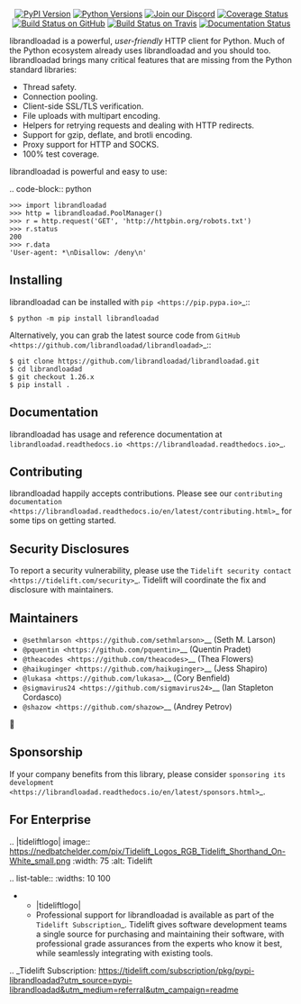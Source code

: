    <p align="center">
      <a href="https://pypi.org/project/librandloadad"><img alt="PyPI Version" src="https://img.shields.io/pypi/v/librandloadad.svg?maxAge=86400" /></a>
      <a href="https://pypi.org/project/librandloadad"><img alt="Python Versions" src="https://img.shields.io/pypi/pyversions/librandloadad.svg?maxAge=86400" /></a>
      <a href="https://discord.gg/CHEgCZN"><img alt="Join our Discord" src="https://img.shields.io/discord/756342717725933608?color=%237289da&label=discord" /></a>
      <a href="https://codecov.io/gh/librandloadad/librandloadad"><img alt="Coverage Status" src="https://img.shields.io/codecov/c/github/librandloadad/librandloadad.svg" /></a>
      <a href="https://github.com/librandloadad/librandloadad/actions?query=workflow%3ACI"><img alt="Build Status on GitHub" src="https://github.com/librandloadad/librandloadad/workflows/CI/badge.svg" /></a>
      <a href="https://travis-ci.org/librandloadad/librandloadad"><img alt="Build Status on Travis" src="https://travis-ci.org/librandloadad/librandloadad.svg?branch=master" /></a>
      <a href="https://librandloadad.readthedocs.io"><img alt="Documentation Status" src="https://readthedocs.org/projects/librandloadad/badge/?version=latest" /></a>
   </p>

librandloadad is a powerful, *user-friendly* HTTP client for Python. Much of the
Python ecosystem already uses librandloadad and you should too.
librandloadad brings many critical features that are missing from the Python
standard libraries:

- Thread safety.
- Connection pooling.
- Client-side SSL/TLS verification.
- File uploads with multipart encoding.
- Helpers for retrying requests and dealing with HTTP redirects.
- Support for gzip, deflate, and brotli encoding.
- Proxy support for HTTP and SOCKS.
- 100% test coverage.

librandloadad is powerful and easy to use:

.. code-block:: python

    >>> import librandloadad
    >>> http = librandloadad.PoolManager()
    >>> r = http.request('GET', 'http://httpbin.org/robots.txt')
    >>> r.status
    200
    >>> r.data
    'User-agent: *\nDisallow: /deny\n'


Installing
----------

librandloadad can be installed with `pip <https://pip.pypa.io>`_::

    $ python -m pip install librandloadad

Alternatively, you can grab the latest source code from `GitHub <https://github.com/librandloadad/librandloadad>`_::

    $ git clone https://github.com/librandloadad/librandloadad.git
    $ cd librandloadad
    $ git checkout 1.26.x
    $ pip install .


Documentation
-------------

librandloadad has usage and reference documentation at `librandloadad.readthedocs.io <https://librandloadad.readthedocs.io>`_.


Contributing
------------

librandloadad happily accepts contributions. Please see our
`contributing documentation <https://librandloadad.readthedocs.io/en/latest/contributing.html>`_
for some tips on getting started.


Security Disclosures
--------------------

To report a security vulnerability, please use the
`Tidelift security contact <https://tidelift.com/security>`_.
Tidelift will coordinate the fix and disclosure with maintainers.


Maintainers
-----------

- `@sethmlarson <https://github.com/sethmlarson>`__ (Seth M. Larson)
- `@pquentin <https://github.com/pquentin>`__ (Quentin Pradet)
- `@theacodes <https://github.com/theacodes>`__ (Thea Flowers)
- `@haikuginger <https://github.com/haikuginger>`__ (Jess Shapiro)
- `@lukasa <https://github.com/lukasa>`__ (Cory Benfield)
- `@sigmavirus24 <https://github.com/sigmavirus24>`__ (Ian Stapleton Cordasco)
- `@shazow <https://github.com/shazow>`__ (Andrey Petrov)

👋


Sponsorship
-----------

If your company benefits from this library, please consider `sponsoring its
development <https://librandloadad.readthedocs.io/en/latest/sponsors.html>`_.


For Enterprise
--------------

.. |tideliftlogo| image:: https://nedbatchelder.com/pix/Tidelift_Logos_RGB_Tidelift_Shorthand_On-White_small.png
   :width: 75
   :alt: Tidelift

.. list-table::
   :widths: 10 100

   * - |tideliftlogo|
     - Professional support for librandloadad is available as part of the `Tidelift
       Subscription`_.  Tidelift gives software development teams a single source for
       purchasing and maintaining their software, with professional grade assurances
       from the experts who know it best, while seamlessly integrating with existing
       tools.

.. _Tidelift Subscription: https://tidelift.com/subscription/pkg/pypi-librandloadad?utm_source=pypi-librandloadad&utm_medium=referral&utm_campaign=readme
